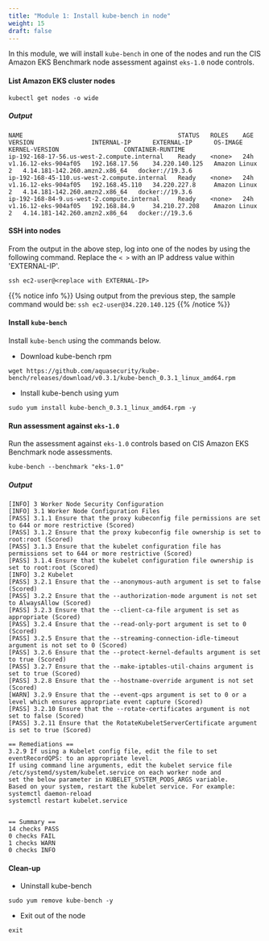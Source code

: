 ```yaml
---
title: "Module 1: Install kube-bench in node"
weight: 15
draft: false
---
```


In this module, we will install `kube-bench` in one of the nodes and run the CIS Amazon EKS Benchmark node assessment against `eks-1.0` node controls.


#### List Amazon EKS cluster nodes

```
kubectl get nodes -o wide
```

##### Output
```
NAME                                           STATUS   ROLES    AGE   VERSION                INTERNAL-IP      EXTERNAL-IP      OS-IMAGE         KERNEL-VERSION                  CONTAINER-RUNTIME
ip-192-168-17-56.us-west-2.compute.internal    Ready    <none>   24h   v1.16.12-eks-904af05   192.168.17.56    34.220.140.125   Amazon Linux 2   4.14.181-142.260.amzn2.x86_64   docker://19.3.6
ip-192-168-45-110.us-west-2.compute.internal   Ready    <none>   24h   v1.16.12-eks-904af05   192.168.45.110   34.220.227.8     Amazon Linux 2   4.14.181-142.260.amzn2.x86_64   docker://19.3.6
ip-192-168-84-9.us-west-2.compute.internal     Ready    <none>   24h   v1.16.12-eks-904af05   192.168.84.9     34.210.27.208    Amazon Linux 2   4.14.181-142.260.amzn2.x86_64   docker://19.3.6
```

#### SSH into nodes

From the output in the above step, log into one of the nodes by using the following command. Replace the `< >` with an IP address value within 'EXTERNAL-IP'.

```
ssh ec2-user@<replace with EXTERNAL-IP>
```

{{% notice info %}}
Using output from the previous step, the sample command would be:
`ssh ec2-user@34.220.140.125`
{{% /notice %}}

#### Install `kube-bench`

Install `kube-bench` using the commands below.

- Download kube-bench rpm 
```
wget https://github.com/aquasecurity/kube-bench/releases/download/v0.3.1/kube-bench_0.3.1_linux_amd64.rpm
```
- Install kube-bench using yum
```
sudo yum install kube-bench_0.3.1_linux_amd64.rpm -y
```

#### Run assessment against `eks-1.0`

Run the assessment against `eks-1.0` controls based on CIS Amazon EKS Benchmark node assessments.

```
kube-bench --benchmark "eks-1.0"
```

##### Output

```
[INFO] 3 Worker Node Security Configuration
[INFO] 3.1 Worker Node Configuration Files
[PASS] 3.1.1 Ensure that the proxy kubeconfig file permissions are set to 644 or more restrictive (Scored)
[PASS] 3.1.2 Ensure that the proxy kubeconfig file ownership is set to root:root (Scored)
[PASS] 3.1.3 Ensure that the kubelet configuration file has permissions set to 644 or more restrictive (Scored)
[PASS] 3.1.4 Ensure that the kubelet configuration file ownership is set to root:root (Scored)
[INFO] 3.2 Kubelet
[PASS] 3.2.1 Ensure that the --anonymous-auth argument is set to false (Scored)
[PASS] 3.2.2 Ensure that the --authorization-mode argument is not set to AlwaysAllow (Scored)
[PASS] 3.2.3 Ensure that the --client-ca-file argument is set as appropriate (Scored)
[PASS] 3.2.4 Ensure that the --read-only-port argument is set to 0 (Scored)
[PASS] 3.2.5 Ensure that the --streaming-connection-idle-timeout argument is not set to 0 (Scored)
[PASS] 3.2.6 Ensure that the --protect-kernel-defaults argument is set to true (Scored)
[PASS] 3.2.7 Ensure that the --make-iptables-util-chains argument is set to true (Scored) 
[PASS] 3.2.8 Ensure that the --hostname-override argument is not set (Scored)
[WARN] 3.2.9 Ensure that the --event-qps argument is set to 0 or a level which ensures appropriate event capture (Scored)
[PASS] 3.2.10 Ensure that the --rotate-certificates argument is not set to false (Scored)
[PASS] 3.2.11 Ensure that the RotateKubeletServerCertificate argument is set to true (Scored)

== Remediations ==
3.2.9 If using a Kubelet config file, edit the file to set eventRecordQPS: to an appropriate level.
If using command line arguments, edit the kubelet service file
/etc/systemd/system/kubelet.service on each worker node and
set the below parameter in KUBELET_SYSTEM_PODS_ARGS variable.
Based on your system, restart the kubelet service. For example:
systemctl daemon-reload
systemctl restart kubelet.service


== Summary ==
14 checks PASS
0 checks FAIL
1 checks WARN
0 checks INFO
```



#### Clean-up

- Uninstall kube-bench

```
sudo yum remove kube-bench -y
```

- Exit out of the node
```
exit
```


